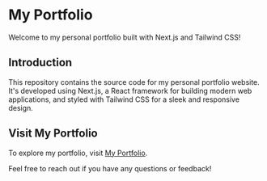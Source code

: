 # My Portfolio

Welcome to my personal portfolio built with Next.js and Tailwind CSS!

## Introduction

This repository contains the source code for my personal portfolio website. It's developed using Next.js, a React framework for building modern web applications, and styled with Tailwind CSS for a sleek and responsive design.

## Visit My Portfolio

To explore my portfolio, visit [My Portfolio](https://fauzan-porto-three.vercel.app/).

Feel free to reach out if you have any questions or feedback!
